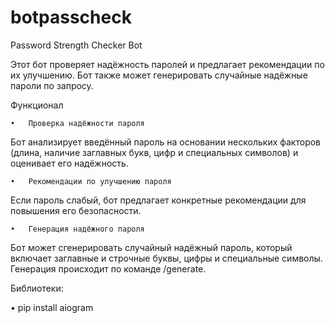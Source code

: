 # botpasscheck

Password Strength Checker Bot

Этот бот проверяет надёжность паролей и предлагает рекомендации по их улучшению. Бот также может генерировать случайные надёжные пароли по запросу.

Функционал

	•	Проверка надёжности пароля
Бот анализирует введённый пароль на основании нескольких факторов (длина, наличие заглавных букв, цифр и специальных символов) и оценивает его надёжность.

	•	Рекомендации по улучшению пароля
Если пароль слабый, бот предлагает конкретные рекомендации для повышения его безопасности.

	•	Генерация надёжного пароля
Бот может сгенерировать случайный надёжный пароль, который включает заглавные и строчные буквы, цифры и специальные символы. Генерация происходит по команде /generate.

Библиотеки:

• pip install aiogram


